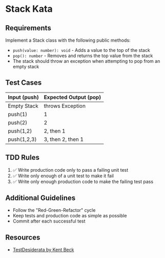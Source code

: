 # Stack Kata

## Requirements

Implement a Stack class with the following public methods:

- `push(value: number): void` - Adds a value to the top of the stack
- `pop(): number` - Removes and returns the top value from the stack
- The stack should throw an exception when attempting to pop from an empty stack

## Test Cases

| Input (push) | Expected Output (pop) |
| ------------ | --------------------- |
| Empty Stack  | throws Exception      |
| push(1)      | 1                     |
| push(2)      | 2                     |
| push(1,2)    | 2, then 1             |
| push(1,2,3)  | 3, then 2, then 1     |

## TDD Rules

1. ✅ Write production code only to pass a failing unit test
2. ✅ Write only enough of a unit test to make it fail
3. ✅ Write only enough production code to make the failing test pass

## Additional Guidelines

- Follow the "Red-Green-Refactor" cycle
- Keep tests and production code as simple as possible
- Commit after each successful test

## Resources

- [TestDesiderata by Kent Beck](https://kentbeck.github.io/TestDesiderata)
